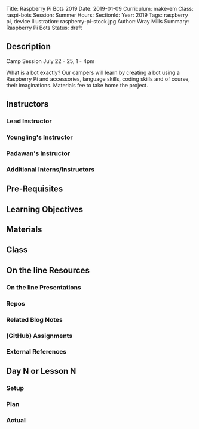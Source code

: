 Title: Raspberry Pi Bots 2019
Date: 2019-01-09
Curriculum: make-em
Class: raspi-bots
Session: Summer
Hours:
SectionId:
Year: 2019
Tags: raspberry pi, device
Illustration: raspberry-pi-stock.jpg
Author: Wray Mills 
Summary: Raspberry Pi Bots
Status: draft

## Description

Camp Session
July 22 - 25, 1 - 4pm

What is a bot exactly? Our campers will learn by creating a bot using
a Raspberry Pi and accessories, language skills, coding skills and of course, their imaginations.
Materials fee to take home the project.

## Instructors

### Lead Instructor

### Youngling's Instructor

### Padawan's Instructor

### Additional Interns/Instructors

## Pre-Requisites

## Learning Objectives

## Materials

## Class

## On the line Resources

### On the line Presentations

### Repos

### Related Blog Notes

### (GitHub) Assignments

### External References

## Day N or Lesson N

### Setup

### Plan

### Actual

